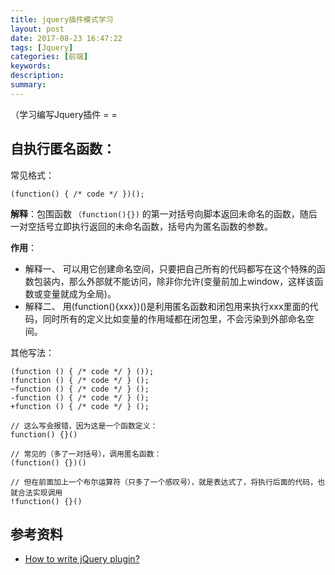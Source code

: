 ```yaml
---
title: jquery插件模式学习
layout: post
date: 2017-08-23 16:47:22
tags: [Jquery]
categories: [前端]
keywords: 
description:
summary: 
---
```


（学习编写Jquery插件 = =

<!-- more -->

## 自执行匿名函数：

常见格式：
```JS
(function() { /* code */ })();
```
**解释**：包围函数 `（function(){})` 的第一对括号向脚本返回未命名的函数，随后一对空括号立即执行返回的未命名函数，括号内为匿名函数的参数。

**作用**：
- 解释一、 可以用它创建命名空间，只要把自己所有的代码都写在这个特殊的函数包装内，那么外部就不能访问，除非你允许(变量前加上window，这样该函数或变量就成为全局)。
- 解释二、 用(function(){xxx})()是利用匿名函数和闭包用来执行xxx里面的代码，同时所有的定义比如变量的作用域都在闭包里，不会污染到外部命名空间。


其他写法：
```JS
(function () { /* code */ } ()); 
!function () { /* code */ } ();
~function () { /* code */ } ();
-function () { /* code */ } ();
+function () { /* code */ } ();
```

```JS
// 这么写会报错，因为这是一个函数定义：
function() {}()

// 常见的（多了一对括号），调用匿名函数：
(function() {})()

// 但在前面加上一个布尔运算符（只多了一个感叹号），就是表达式了，将执行后面的代码，也就合法实现调用
!function() {}()
```


## 参考资料
- [How to write jQuery plugin?](https://github.com/i5ting/How-to-write-jQuery-plugin)
